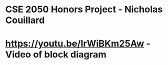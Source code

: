 # CSE 2050 Honors Project - Nicholas Couillard

# https://youtu.be/IrWiBKm25Aw - Video of block diagram